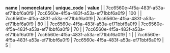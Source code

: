 **name**  | **nomenclature**  | **unique_code**  | **value**  | 
  | 7cc6560e-4f5a-483f-a53a-ef71bbf6a0f9  | 7cc6560e-4f5a-483f-a53a-ef71bbf6a0f9  | 100  | 
  | 7cc6560e-4f5a-483f-a53a-ef71bbf6a0f9  | 7cc6560e-4f5a-483f-a53a-ef71bbf6a0f9  | 80  | 
  | 7cc6560e-4f5a-483f-a53a-ef71bbf6a0f9  | 7cc6560e-4f5a-483f-a53a-ef71bbf6a0f9  | 70  | 
  | 7cc6560e-4f5a-483f-a53a-ef71bbf6a0f9  | 7cc6560e-4f5a-483f-a53a-ef71bbf6a0f9  | 1  | 
  | 7cc6560e-4f5a-483f-a53a-ef71bbf6a0f9  | 7cc6560e-4f5a-483f-a53a-ef71bbf6a0f9  | 5  | 
